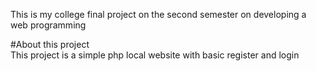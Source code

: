 This is my college final project on the second semester on developing a web programming<br>

#About this project<br>
This project is a simple php local website with basic register and login<br>

